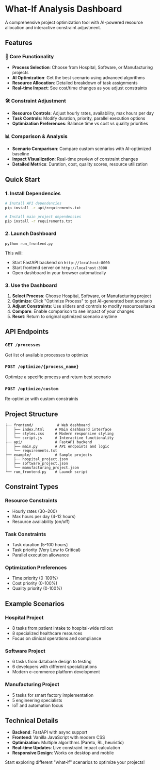 # What-If Analysis Dashboard

A comprehensive project optimization tool with AI-powered resource allocation and interactive constraint adjustment.

## Features

### 🎯 **Core Functionality**
- **Process Selection**: Choose from Hospital, Software, or Manufacturing projects
- **AI Optimization**: Get the best scenario using advanced algorithms
- **Resource Allocation**: Detailed breakdown of task assignments
- **Real-time Impact**: See cost/time changes as you adjust constraints

### 🛠️ **Constraint Adjustment**
- **Resource Controls**: Adjust hourly rates, availability, max hours per day
- **Task Controls**: Modify duration, priority, parallel execution options
- **Optimization Preferences**: Balance time vs cost vs quality priorities

### 📊 **Comparison & Analysis**
- **Scenario Comparison**: Compare custom scenarios with AI-optimized baseline
- **Impact Visualization**: Real-time preview of constraint changes
- **Detailed Metrics**: Duration, cost, quality scores, resource utilization

## Quick Start

### 1. Install Dependencies
```bash
# Install API dependencies
pip install -r api/requirements.txt

# Install main project dependencies
pip install -r requirements.txt
```

### 2. Launch Dashboard
```bash
python run_frontend.py
```

This will:
- Start FastAPI backend on `http://localhost:8000`
- Start frontend server on `http://localhost:3000`
- Open dashboard in your browser automatically

### 3. Use the Dashboard
1. **Select Process**: Choose Hospital, Software, or Manufacturing project
2. **Optimize**: Click "Optimize Process" to get AI-generated best scenario
3. **Adjust Constraints**: Use sliders and controls to modify resources/tasks
4. **Compare**: Enable comparison to see impact of your changes
5. **Reset**: Return to original optimized scenario anytime

## API Endpoints

### `GET /processes`
Get list of available processes to optimize

### `POST /optimize/{process_name}`
Optimize a specific process and return best scenario

### `POST /optimize/custom`
Re-optimize with custom constraints

## Project Structure

```
├── frontend/           # Web dashboard
│   ├── index.html     # Main dashboard interface
│   ├── styles.css     # Modern responsive styling
│   └── script.js      # Interactive functionality
├── api/               # FastAPI backend
│   ├── main.py        # API endpoints and logic
│   └── requirements.txt
├── example/           # Sample projects
│   ├── hospital_project.json
│   ├── software_project.json
│   └── manufacturing_project.json
└── run_frontend.py    # Launch script
```

## Constraint Types

### **Resource Constraints**
- Hourly rates ($30-$200)
- Max hours per day (4-12 hours)
- Resource availability (on/off)

### **Task Constraints**
- Task duration (5-100 hours)
- Task priority (Very Low to Critical)
- Parallel execution allowance

### **Optimization Preferences**
- Time priority (0-100%)
- Cost priority (0-100%)
- Quality priority (0-100%)

## Example Scenarios

### Hospital Project
- 8 tasks from patient intake to hospital-wide rollout
- 8 specialized healthcare resources
- Focus on clinical operations and compliance

### Software Project
- 6 tasks from database design to testing
- 6 developers with different specializations
- Modern e-commerce platform development

### Manufacturing Project
- 5 tasks for smart factory implementation
- 5 engineering specialists
- IoT and automation focus

## Technical Details

- **Backend**: FastAPI with async support
- **Frontend**: Vanilla JavaScript with modern CSS
- **Optimization**: Multiple algorithms (Pareto, RL, heuristic)
- **Real-time Updates**: Live constraint impact calculation
- **Responsive Design**: Works on desktop and mobile

Start exploring different "what-if" scenarios to optimize your projects!
